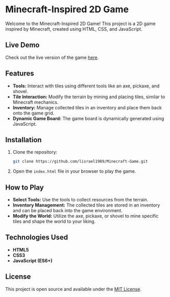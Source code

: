 # Minecraft-Inspired 2D Game

Welcome to the Minecraft-Inspired 2D Game! This project is a 2D game inspired by Minecraft, created using HTML, CSS, and JavaScript.

## Live Demo

Check out the live version of the game [here](https://minecraft-israel.netlify.app).

## Features

- **Tools:** Interact with tiles using different tools like an axe, pickaxe, and shovel.
- **Tile Interaction:** Modify the terrain by mining and placing tiles, similar to Minecraft mechanics.
- **Inventory:** Manage collected tiles in an inventory and place them back onto the game grid.
- **Dynamic Game Board:** The game board is dynamically generated using JavaScript.
  
## Installation

1. Clone the repository:
    ```bash
    git clone https://github.com/lisrael1989/Minecraft-Game.git
    ```
2. Open the `index.html` file in your browser to play the game.

## How to Play

- **Select Tools:** Use the tools to collect resources from the terrain.
- **Inventory Management:** The collected tiles are stored in an inventory and can be placed back into the game environment.
- **Modify the World:** Utilize the axe, pickaxe, or shovel to mine specific tiles and shape the world to your liking.

## Technologies Used

- **HTML5**
- **CSS3**
- **JavaScript (ES6+)**

## License

This project is open source and available under the [MIT License](LICENSE).

